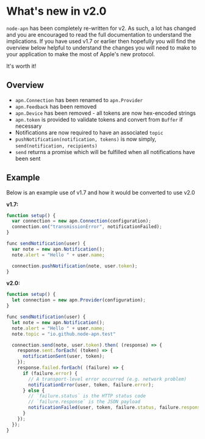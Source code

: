 # What's new in v2.0

`node-apn` has been completely re-written for v2. As such, a lot has changed
and you are encouraged to read the full documentation to understand the
implications. If you have used v1.7 or earlier then hopefully you will find
the overview below helpful to understand the changes you will need to make to
your application to make the most of Apple's new protocol.

It's worth it!

## Overview

* `apn.Connection` has been renamed to `apn.Provider`
* `apn.Feedback` has been removed
* `apn.Device` has been removed - all tokens are now hex-encoded strings
* `apn.token` is provided to validate tokens and convert from `Buffer` if
  necessary
* Notifications are now required to have an associated `topic`
* `pushNotification(notification, tokens)` is now simply, `send(notification, recipients)`
* `send` returns a promise which will be fulfilled when all notifications have
  been sent

## Example

Below is an example use of v1.7 and how it would be converted to use v2.0

**v1.7:**

```javascript
function setup() {
  var connection = new apn.Connection(configuration);
  connection.on("transmissionError", notificationFailed);
}

func sendNotification(user) {
  var note = new apn.Notification();
  note.alert = "Hello " + user.name;

  connection.pushNotification(note, user.token);
}
```

**v2.0:**

```javascript
function setup() {
  let connection = new apn.Provider(configuration);
}

func sendNotification(user) {
  let note = new apn.Notification();
  note.alert = "Hello " + user.name;
  note.topic = "io.github.node-apn.test"

  connection.send(note, user.token).then( (response) => {
    response.sent.forEach( (token) => {
      notificationSent(user, token);
    });
    response.failed.forEach( (failure) => {
      if (failure.error) {
        // A transport-level error occurred (e.g. network problem)
        notificationError(user, token, failure.error);
      } else {
        // `failure.status` is the HTTP status code
        // `failure.response` is the JSON payload
        notificationFailed(user, token, failure.status, failure.response);
      }
    });
  });
}
```
